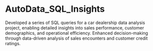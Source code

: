 # AutoData_SQL_Insights
Developed a series of SQL queries for a car dealership data analysis project, enabling detailed insights into sales performance, customer demographics, and operational efficiency. Enhanced decision-making through data-driven analysis of sales encounters and customer credit ratings.
